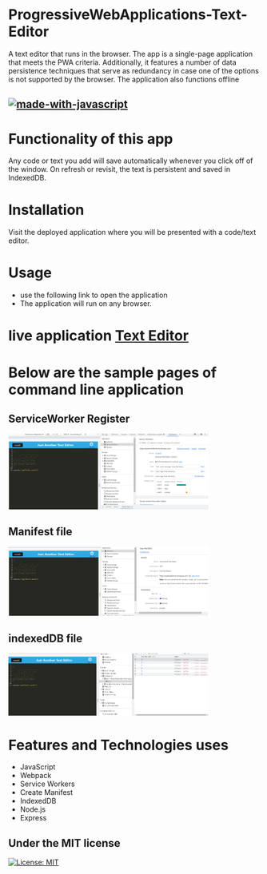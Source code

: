 # ProgressiveWebApplications-Text-Editor

A text editor that runs in the browser. The app is a single-page application that meets the PWA criteria. Additionally, it features a number of data persistence techniques that serve as redundancy in case one of the options is not supported by the browser. The application also functions offline

## [![made-with-javascript](https://img.shields.io/badge/JavaScript-1f425f.svg)](https://www.javascript.com)

# Functionality of this app

Any code or text you add will save automatically whenever you click off of the window. On refresh or revisit, the text is persistent and saved in IndexedDB.

# Installation

Visit the deployed application where you will be presented with a code/text editor.

# Usage

- use the following link to open the application
- The application will run on any browser.

# live application [Text Editor](https://pwatexteditorks.herokuapp.com/)

# Below are the sample pages of command line application

## ServiceWorker Register

<img src = "./images/serviceworker.png" width ="400">

## Manifest file

<img src = "./images/manifest.png" width ="400">

## indexedDB file

<img src = "./images/indexedb.png" width ="400">

# Features and Technologies uses

- JavaScript
- Webpack
- Service Workers
- Create Manifest
- IndexedDB
- Node.js
- Express

## Under the MIT license

[![License: MIT](https://img.shields.io/badge/License-MIT-yellow.svg)](https://opensource.org/licenses/MIT)
